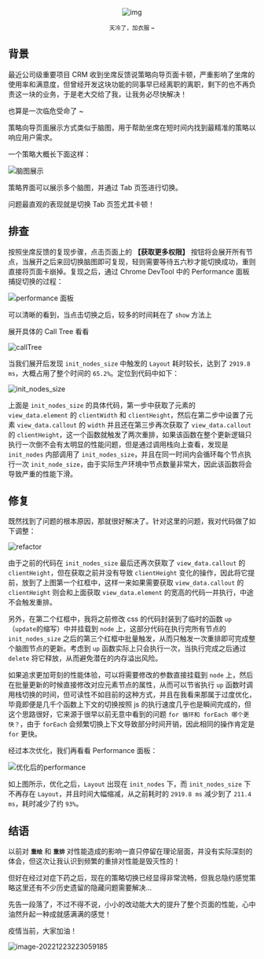 <p align=center><img src="https://cdn.chosan.cn/posts-meta/640.png" alt="img"  /></p>

<p align=center><small>天冷了，加衣服 ~</small></p>

## 背景

最近公司级重要项目 CRM 收到坐席反馈说策略向导页面卡顿，严重影响了坐席的使用率和满意度，但曾经开发这块功能的同事早已经离职的离职，剩下的也不再负责这一块的业务，于是老大交给了我，让我务必尽快解决！

也算是一次临危受命了 ~

策略向导页面展示方式类似于脑图，用于帮助坐席在短时间内找到最精准的策略以响应用户需求。

一个策略大概长下面这样：

![脑图展示](https://cdn.chosan.cn/posts-meta/strategy.png)

策略界面可以展示多个脑图，并通过 Tab 页签进行切换。

问题最直观的表现就是切换 Tab 页签尤其卡顿！

## 排查

按照坐席反馈的复现步骤，点击页面上的 **【获取更多权限】** 按钮将会展开所有节点，当展开之后来回切换脑图即可复现，轻则需要等待五六秒才能切换成功，重则直接将页面卡崩掉。复现之后，通过 Chrome DevTool 中的 Performance 面板捕捉切换的过程：

![performance 面板](https://cdn.chosan.cn/posts-meta/performance%E5%88%86%E6%9E%90.png)

可以清晰的看到，当点击切换之后，较多的时间耗在了 `show` 方法上

展开具体的 Call Tree 看看

![callTree](https://cdn.chosan.cn/posts-meta/performance2.png)

当我们展开后发现 `init_nodes_size` 中触发的 `Layout` 耗时较长，达到了 `2919.8 ms`，大概占用了整个时间的 `65.2%`。定位到代码中如下：

![init_nodes_size](https://cdn.chosan.cn/posts-meta/init_nodes_size.png)

上面是 `init_nodes_size` 的具体代码，第一步中获取了元素的 `view_data.element` 的 `clientWidth` 和 `clientHeight`，然后在第二步中设置了元素 `view_data.callout` 的 `width` 并且还在第三步再次获取了 `view_data.callout` 的 `clientHeight`，这一个函数就触发了两次重排，如果该函数在整个更新逻辑只执行一次倒不会有太明显的性能问题，但是通过调用栈向上查看，发现是 `init_nodes` 内部调用了 `init_nodes_size`，并且在同一时间内会循环每个节点执行一次 `init_node_size`，由于实际生产环境中节点数量非常大，因此该函数将会导致严重的性能下滑。

## 修复

既然找到了问题的根本原因，那就很好解决了。针对这里的问题，我对代码做了如下调整：

![refactor](https://cdn.chosan.cn/posts-meta/update.png)

由于之前的代码在 `init_nodes_size` 最后还再次获取了 `view_data.callout` 的 `clientHeight`，但在获取之前并没有导致 `clientHeight` 变化的操作，因此将它提前，放到了上图第一个红框中，这样一来如果需要获取 `view_data.callout` 的 `clientHeight` 则会和上面获取 `view_data.element` 的宽高的代码一并执行，中途不会触发重排。

另外，在第二个红框中，我将之前修改 css 的代码封装到了临时的函数 `up` （`update`的缩写）中并挂载到 `node` 上，这部分代码在执行完所有节点的 `init_nodes_size` 之后的第三个红框中批量触发，从而只触发一次重排即可完成整个脑图节点的更新。考虑到 `up` 函数实际上只会执行一次，当执行完成之后通过 `delete` 将它释放，从而避免潜在的内存溢出风险。

如果追求更加苛刻的性能体验，可以将需要修改的参数直接挂载到 `node` 上，然后在批量更新的时候直接修改对应元素节点的属性，从而可以节省执行 `up` 函数时调用栈切换的时间，但可读性不如目前的这种方式，并且在我看来那属于过度优化，毕竟即便是几千个函数上下文的切换按照 js 的执行速度几乎也是瞬间完成的，但这个思路很好，它来源于很早以前无意中看到的问题 `for 循环和 forEach 哪个更快？`，由于 `forEach` 会频繁切换上下文导致部分时间开销，因此相同的操作肯定是 `for` 更快。

经过本次优化，我们再看看 Performance 面板：

![优化后的performance](https://cdn.chosan.cn/posts-meta/performance3.png)

如上图所示，优化之后，`Layout` 出现在 `init_nodes` 下，而 `init_nodes_size` 下不再存在 `Layout`，并且时间大幅缩减，从之前耗时的 `2919.8 ms` 减少到了 `211.4 ms`，耗时减少了约 `93%`。

## 结语

以前对 **`重绘`** 和 **`重排`** 对性能造成的影响一直只停留在理论层面，并没有实际深刻的体会，但这次让我认识到频繁的重排对性能是毁灭性的！

但好在经过对症下药之后，现在的策略切换已经显得非常流畅，但我总隐约感觉策略这里还有不少历史遗留的隐藏问题需要解决...

先告一段落了，不过不得不说，小小的改动能大大的提升了整个页面的性能，心中油然升起一种成就感满满的感觉！



疫情当前，大家加油！



![image-20221223223059185](https://cdn.chosan.cn/posts-meta/image-20221223223059185.png)